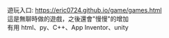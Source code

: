 遊玩入口: https://eric0724.github.io/game/games.html <br/>
這是無聊時做的遊戲，之後還會"慢慢"的增加 <br/>
有用 html、py、C++、App Inventor、unity
